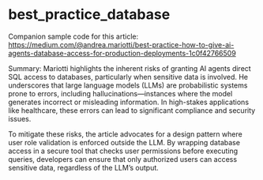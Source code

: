 # best_practice_database
Companion sample code for this article:
https://medium.com/@andrea.mariotti/best-practice-how-to-give-ai-agents-database-access-for-production-deployments-1c0f42766509

Summary:
Mariotti highlights the inherent risks of granting AI agents direct SQL access to databases, particularly when sensitive data is involved. He underscores that large language models (LLMs) are probabilistic systems prone to errors, including hallucinations—instances where the model generates incorrect or misleading information. In high-stakes applications like healthcare, these errors can lead to significant compliance and security issues.

To mitigate these risks, the article advocates for a design pattern where user role validation is enforced outside the LLM. By wrapping database access in a secure tool that checks user permissions before executing queries, developers can ensure that only authorized users can access sensitive data, regardless of the LLM’s output.

